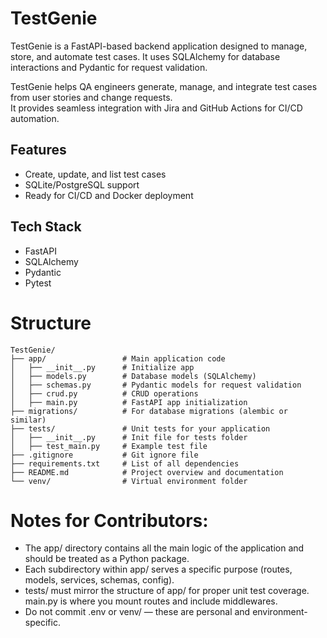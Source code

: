 # TestGenie

TestGenie is a FastAPI-based backend application designed to manage, store, and automate test cases. It uses SQLAlchemy for database interactions and Pydantic for request validation.

TestGenie helps QA engineers generate, manage, and integrate test cases from user stories and change requests.  
It provides seamless integration with Jira and GitHub Actions for CI/CD automation.

## Features

- Create, update, and list test cases
- SQLite/PostgreSQL support
- Ready for CI/CD and Docker deployment

## Tech Stack

- FastAPI
- SQLAlchemy
- Pydantic
- Pytest


# Structure
```
TestGenie/
├── app/                 # Main application code
│   ├── __init__.py      # Initialize app
│   ├── models.py        # Database models (SQLAlchemy)
│   ├── schemas.py       # Pydantic models for request validation
│   ├── crud.py          # CRUD operations
│   ├── main.py          # FastAPI app initialization
├── migrations/          # For database migrations (alembic or similar)
├── tests/               # Unit tests for your application
│   ├── __init__.py      # Init file for tests folder
│   ├── test_main.py     # Example test file
├── .gitignore           # Git ignore file
├── requirements.txt     # List of all dependencies
├── README.md            # Project overview and documentation
└── venv/                # Virtual environment folder
```
# Notes for Contributors:
- The app/ directory contains all the main logic of the application and should be treated as a Python package.
- Each subdirectory within app/ serves a specific purpose (routes, models, services, schemas, config).
- tests/ must mirror the structure of app/ for proper unit test coverage.
main.py is where you mount routes and include middlewares.
- Do not commit .env or venv/ — these are personal and environment-specific.